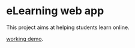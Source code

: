# eLearning web app

This project aims at helping students learn online.

[working demo](http://elearning.demo.s3-website.ap-east-1.amazonaws.com/#/).
